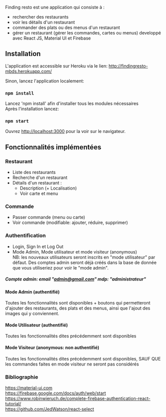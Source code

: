 Finding resto est une application qui consiste à :
- rechercher des restaurants
- voir les détails d'un restaurant
- commander des plats ou des menus d'un restaurant
- gérer un restaurant (gérer les commandes, cartes ou menus)
developpé avec React JS, Material UI et Firebase

## Installation

L'application est accessible sur Heroku via le lien: http://findingresto-mbds.herokuapp.com/

Sinon, lancez l'application localement:

### `npm install`

Lancez 'npm install' afin d'installer tous les modules nécessaires<br>
Après l'installation lancez:

### `npm start`

Ouvrez [http://localhost:3000](http://localhost:3000) pour la voir sur le navigateur.

## Fonctionnalités implémentées

### Restaurant
- Liste des restaurants
- Recherche d'un restaurant
- Détails d'un restaurant :
    - Description (+ Localisation)
    - Voir carte et menu
### Commande
- Passer commande (menu ou carte)
- Voir commande (modifiable: ajouter, réduire, supprimer)
### Authentification
- Login, Sign In et Log Out
- Mode Admin, Mode utilisateur et mode visiteur (anonymous)  <br>
NB: les nouveaux utilisateurs seront inscrits en "mode utilisateur" par défaut. Des comptes admin seront déjà créés dans la base de donnée que vous utiliseriez pour voir le "mode admin". <br>
##### Compte admin: email "admin@gmail.com" mdp: "administrateur"
#### Mode Admin (authentifié)
Toutes les fonctionnalités sont disponibles + boutons qui permetteront d'ajouter des restaurants, des plats et des menus, ainsi que l'ajout des images qui y conviennent.
#### Mode Utilisateur (authentifié)
Toutes les fonctionnalités  dites précédemment sont disponibles
#### Mode Visiteur (anonymous: non authentifié)
Toutes les fonctionnalités  dites précédemment sont disponibles, SAUF QUE les commandes faites en mode visiteur ne seront pas considérés

### Bibliographie
https://material-ui.com <br>
https://firebase.google.com/docs/auth/web/start <br>
https://www.robinwieruch.de/complete-firebase-authentication-react-tutorial/ <br>
https://github.com/JedWatson/react-select <br>
